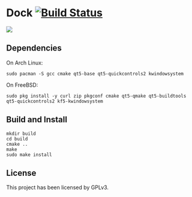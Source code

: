 # Dock [![Build Status](https://api.cirrus-ci.com/github/helloSystem/Dock.svg)](https://cirrus-ci.com/github/helloSystem/Dock)

![](https://user-images.githubusercontent.com/2480569/95664567-6d590200-0b49-11eb-9e3e-2acf51f66fef.png)

## Dependencies

On Arch Linux:

```shell
sudo pacman -S gcc cmake qt5-base qt5-quickcontrols2 kwindowsystem
```

On FreeBSD:

```
sudo pkg install -y curl zip pkgconf cmake qt5-qmake qt5-buildtools qt5-quickcontrols2 kf5-kwindowsystem
```


## Build and Install

```
mkdir build
cd build
cmake ..
make
sudo make install
```

## License

This project has been licensed by GPLv3.

